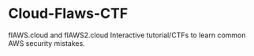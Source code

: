 # Cloud-Flaws-CTF
flAWS.cloud and flAWS2.cloud Interactive tutorial/CTFs to learn common AWS security mistakes.
